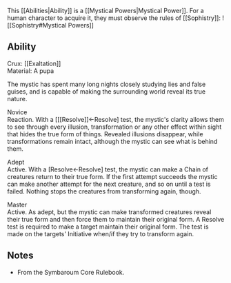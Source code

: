This [[Abilities|Ability]] is a [[Mystical Powers|Mystical Power]]. For a human character to acquire it, they must observe the rules of [[Sophistry]]:
![[Sophistry#Mystical Powers]]
## Ability
Crux: [[Exaltation]]<br>Material: A pupa

The mystic has spent many long nights closely studying lies and false guises, and is capable of making the surrounding world reveal its true nature.

Novice<br>Reaction. With a \[[[Resolve]]←Resolve\] test, the mystic's clarity allows them to see through every illusion, transformation or any other effect within sight that hides the true form of things. Revealed illusions disappear, while transformations remain intact, although the mystic can see what is behind them.

Adept<br>Active. With a \[Resolve←Resolve\] test, the mystic can make a Chain of creatures return to their true form. If the first attempt succeeds the mystic can make another attempt for the next creature, and so on until a test is failed. Nothing stops the creatures from transforming again, though.

Master<br>Active. As adept, but the mystic can make transformed creatures reveal their true form and then force them to maintain their original form. A Resolve test is required to make a target maintain their original form. The test is made on the targets' Initiative when/if they try to transform again.
## Notes
* From the Symbaroum Core Rulebook.